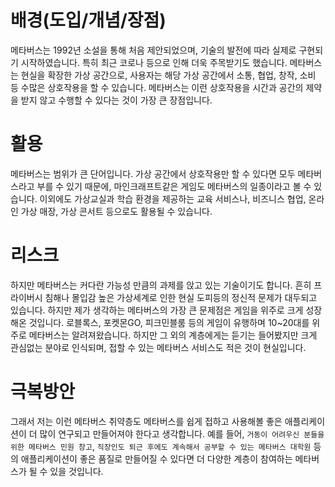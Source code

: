 # 배경(도입/개념/장점)
메타버스는 1992년 소설을 통해 처음 제안되었으며, 기술의 발전에 따라 실제로 구현되기 시작하였습니다. 특히 최근 코로나 등으로 인해 더욱 주목받기도 했습니다. 메타버스는 현실을 확장한 가상 공간으로, 사용자는 해당 가상 공간에서 소통, 협업, 창작, 소비 등 수많은 상호작용을 할 수 있습니다. 메타버스는 이런 상호작용을 시간과 공간의 제약을 받지 않고 수행할 수 있다는 것이 가장 큰 장점입니다.

# 활용
메타버스는 범위가 큰 단어입니다. 가상 공간에서 상호작용만 할 수 있다면 모두 메타버스라고 부를 수 있기 때문에, 마인크래프트같은 게임도 메타버스의 일종이라고 볼 수 있습니다.
이외에도 가상교실과 학습 환경을 제공하는 교육 서비스나, 비즈니스 협업, 온라인 가상 매장, 가상 콘서트 등으로도 활용될 수 있습니다.

# 리스크
하지만 메타버스는 커다란 가능성 만큼의 과제를 앉고 있는 기술이기도 합니다. 흔히 프라이버시 침해나 몰입감 높은 가상세계로 인한 현실 도피등의 정신적 문제가 대두되고 있습니다.
하지만 제가 생각하는 메타버스의 가장 큰 문제점은 게임을 위주로 크게 성장해온 것입니다. 로블록스, 포켓몬GO, 피크민블룸 등의 게임이 유행하며 10~20대를 위주로 메타버스는 알려져왔습니다. 하지만 그 외의 계층에게는 듣기는 들어봤지만 크게 관심없는 분야로 인식되며, 접할 수 있는 메타버스 서비스도 적은 것이 현실입니다.

# 극복방안
그래서 저는 이런 메타버스 취약층도 메타버스를 쉽게 접하고 사용해볼 좋은 애플리케이션이 더 많이 연구되고 만들어져야 한다고 생각합니다. 예를 들어, `거동이 어려우신 분들을 위한 메타버스 민원 창고`, `직장인도 퇴근 후에도 계속해서 공부할 수 있는 메타버스 대학원` 등의 애플리케이션이 좋은 품질로 만들어질 수 있다면 더 다양한 계층이 참여하는 메타버스가 될 수 있을 것입니다.